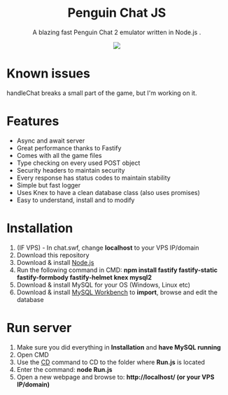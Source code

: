 <h1 align="center">Penguin Chat JS</h1>
<p align="center">A blazing fast Penguin Chat 2 emulator written in Node.js .</p>
<p align="center"><img src="https://i.imgur.com/sfH04Fn.png"></p>

# Known issues

handleChat breaks a small part of the game, but I'm working on it.

# Features

* Async and await server
* Great performance thanks to Fastify
* Comes with all the game files
* Type checking on every used POST object
* Security headers to maintain security
* Every response has status codes to maintain stability
* Simple but fast logger
* Uses Knex to have a clean database class (also uses promises)
* Easy to understand, install and to modify

# Installation

1. (IF VPS) - In chat.swf, change <b>localhost</b> to your VPS IP/domain
2. Download this repository
3. Download & install [Node.js](https://nodejs.org/en/)
4. Run the following command in CMD: <b>npm install fastify fastify-static fastify-formbody fastify-helmet knex mysql2</b>
5. Download & install MySQL for your OS (Windows, Linux etc)
6. Download & install [MySQL Workbench](https://www.mysql.com/products/workbench/) to <b>import</b>, browse and edit the database

# Run server

1. Make sure you did everything in <b>Installation</b> and <b>have MySQL running</b>
2. Open CMD
3. Use the [CD](https://ss64.com/nt/cd.html) command to CD to the folder where <b>Run.js</b> is located
4. Enter the command: <b>node Run.js</b>
5. Open a new webpage and browse to: <b>http://localhost/ (or your VPS IP/domain)</b>